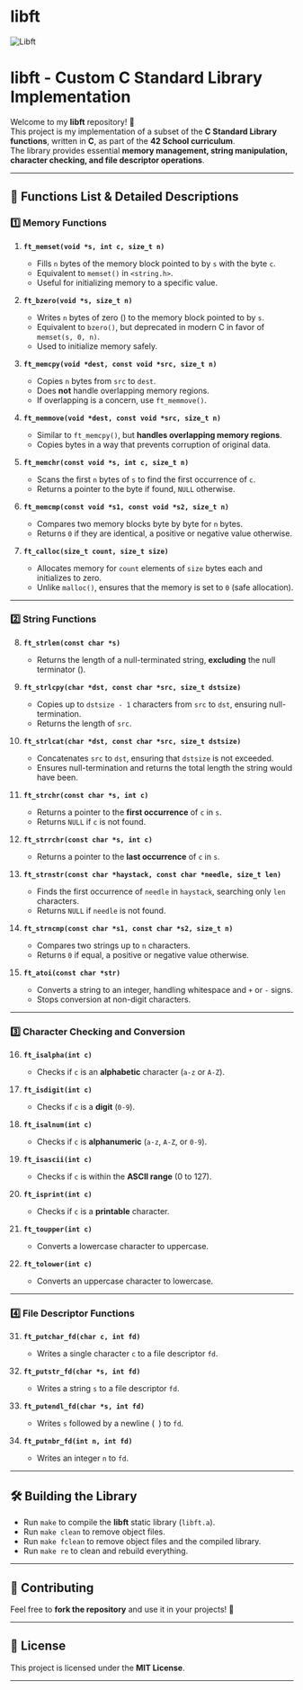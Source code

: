 
# libft

![Libft](https://user-images.githubusercontent.com/58959408/150704272-0d7b454d-2872-4695-aade-e5bc9c3b79aa.jpg)

# **libft - Custom C Standard Library Implementation**

Welcome to my **libft** repository! 🚀  
This project is my implementation of a subset of the **C Standard Library functions**, written in **C**, as part of the **42 School curriculum**.  
The library provides essential **memory management, string manipulation, character checking, and file descriptor operations**.  

---

## 📌 **Functions List & Detailed Descriptions**

### **1️⃣ Memory Functions**
1. **`ft_memset(void *s, int c, size_t n)`**  
   - Fills `n` bytes of the memory block pointed to by `s` with the byte `c`.  
   - Equivalent to `memset()` in `<string.h>`.  
   - Useful for initializing memory to a specific value.

2. **`ft_bzero(void *s, size_t n)`**  
   - Writes `n` bytes of zero (` `) to the memory block pointed to by `s`.  
   - Equivalent to `bzero()`, but deprecated in modern C in favor of `memset(s, 0, n)`.  
   - Used to initialize memory safely.

3. **`ft_memcpy(void *dest, const void *src, size_t n)`**  
   - Copies `n` bytes from `src` to `dest`.  
   - Does **not** handle overlapping memory regions.  
   - If overlapping is a concern, use `ft_memmove()`.

4. **`ft_memmove(void *dest, const void *src, size_t n)`**  
   - Similar to `ft_memcpy()`, but **handles overlapping memory regions**.  
   - Copies bytes in a way that prevents corruption of original data.

5. **`ft_memchr(const void *s, int c, size_t n)`**  
   - Scans the first `n` bytes of `s` to find the first occurrence of `c`.  
   - Returns a pointer to the byte if found, `NULL` otherwise.

6. **`ft_memcmp(const void *s1, const void *s2, size_t n)`**  
   - Compares two memory blocks byte by byte for `n` bytes.  
   - Returns `0` if they are identical, a positive or negative value otherwise.

7. **`ft_calloc(size_t count, size_t size)`**  
   - Allocates memory for `count` elements of `size` bytes each and initializes to zero.  
   - Unlike `malloc()`, ensures that the memory is set to `0` (safe allocation).

---

### **2️⃣ String Functions**
8. **`ft_strlen(const char *s)`**  
   - Returns the length of a null-terminated string, **excluding** the null terminator (` `).

9. **`ft_strlcpy(char *dst, const char *src, size_t dstsize)`**  
   - Copies up to `dstsize - 1` characters from `src` to `dst`, ensuring null-termination.  
   - Returns the length of `src`.

10. **`ft_strlcat(char *dst, const char *src, size_t dstsize)`**  
    - Concatenates `src` to `dst`, ensuring that `dstsize` is not exceeded.  
    - Ensures null-termination and returns the total length the string would have been.

11. **`ft_strchr(const char *s, int c)`**  
    - Returns a pointer to the **first occurrence** of `c` in `s`.  
    - Returns `NULL` if `c` is not found.

12. **`ft_strrchr(const char *s, int c)`**  
    - Returns a pointer to the **last occurrence** of `c` in `s`.  

13. **`ft_strnstr(const char *haystack, const char *needle, size_t len)`**  
    - Finds the first occurrence of `needle` in `haystack`, searching only `len` characters.  
    - Returns `NULL` if `needle` is not found.

14. **`ft_strncmp(const char *s1, const char *s2, size_t n)`**  
    - Compares two strings up to `n` characters.  
    - Returns `0` if equal, a positive or negative value otherwise.

15. **`ft_atoi(const char *str)`**  
    - Converts a string to an integer, handling whitespace and `+` or `-` signs.  
    - Stops conversion at non-digit characters.

---

### **3️⃣ Character Checking and Conversion**
16. **`ft_isalpha(int c)`**  
    - Checks if `c` is an **alphabetic** character (`a-z` or `A-Z`).

17. **`ft_isdigit(int c)`**  
    - Checks if `c` is a **digit** (`0-9`).

18. **`ft_isalnum(int c)`**  
    - Checks if `c` is **alphanumeric** (`a-z`, `A-Z`, or `0-9`).

19. **`ft_isascii(int c)`**  
    - Checks if `c` is within the **ASCII range** (0 to 127).

20. **`ft_isprint(int c)`**  
    - Checks if `c` is a **printable** character.

21. **`ft_toupper(int c)`**  
    - Converts a lowercase character to uppercase.

22. **`ft_tolower(int c)`**  
    - Converts an uppercase character to lowercase.

---

### **4️⃣ File Descriptor Functions**
31. **`ft_putchar_fd(char c, int fd)`**  
    - Writes a single character `c` to a file descriptor `fd`.

32. **`ft_putstr_fd(char *s, int fd)`**  
    - Writes a string `s` to a file descriptor `fd`.

33. **`ft_putendl_fd(char *s, int fd)`**  
    - Writes `s` followed by a newline (`
`) to `fd`.

34. **`ft_putnbr_fd(int n, int fd)`**  
    - Writes an integer `n` to `fd`.

---

## 🛠 **Building the Library**
- Run `make` to compile the **libft** static library (`libft.a`).
- Run `make clean` to remove object files.
- Run `make fclean` to remove object files and the compiled library.
- Run `make re` to clean and rebuild everything.

---

## 🤝 **Contributing**
Feel free to **fork the repository** and use it in your projects! 🚀

---

## 📜 **License**
This project is licensed under the **MIT License**.

---
